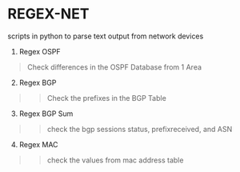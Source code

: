 # REGEX-NET
scripts in python to parse text output from network devices

1. Regex OSPF
  > Check differences in the OSPF Database from 1 Area
2. Regex BGP
  >> Check the prefixes in the BGP Table
3. Regex BGP Sum
  >> check the bgp sessions status, prefixreceived, and ASN 
4. Regex MAC
  >> check the values from mac address table
